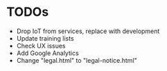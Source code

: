 # TODOs

- Drop IoT from services, replace with development
- Update training lists
- Check UX issues
- Add Google Analytics
- Change "legal.html" to "legal-notice.html"
